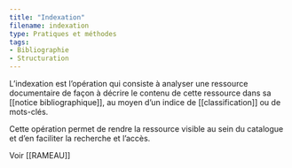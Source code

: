 ```yaml
---
title: "Indexation"
filename: indexation
type: Pratiques et méthodes
tags:
- Bibliographie
- Structuration
---
```


L’indexation est l’opération qui consiste à analyser une ressource documentaire de façon à décrire le contenu de cette ressource dans sa [[notice bibliographique]], au moyen d’un indice de [[classification]] ou de mots-clés.

Cette opération permet de rendre la ressource visible au sein du catalogue et d’en faciliter la recherche et l’accès.

Voir [[RAMEAU]]


